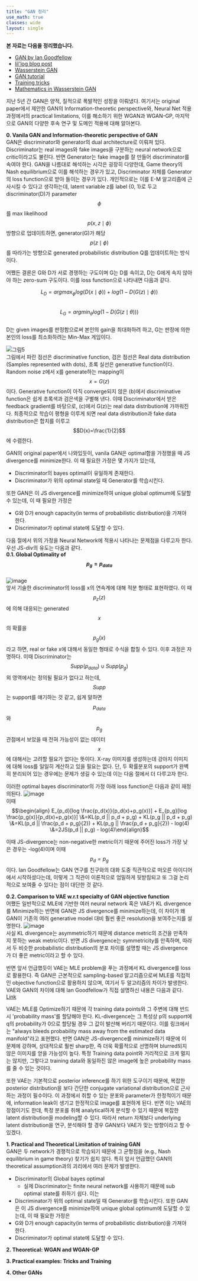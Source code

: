```yaml
---
title: "GAN 정리"
use_math: true
classes: wide
layout: single
---
```

  
**본 자료는 다음을 정리했습니다.**  
- [GAN by Ian Goodfellow](https://arxiv.org/abs/1406.2661) 
- [lil'log blog post](https://lilianweng.github.io/lil-log/2017/08/20/from-GAN-to-WGAN.html) 
- [Wasserstein GAN](https://arxiv.org/abs/1701.07875) 
- [GAN tutorial](https://arxiv.org/abs/1701.00160) 
- [Training tricks](https://www.inference.vc/instance-noise-a-trick-for-stabilising-gan-training/)
- [Mathematics in Wasserstein GAN](https://www.slideshare.net/ssuser7e10e4/wasserstein-gan-i)
  
  
지난 5년 간 GAN은 양적, 질적으로 폭발적인 성장을 이뤄냈다. 여기서는 original paper에서 제안한 GAN의 Information-theoretic perspective와, 
Neural Net 적용 과정에서의 practical limitations, 이를 해소하기 위한 WGAN과 WGAN-GP, 마지막으로 GAN의 다양한 후속 연구 및 도메인 적용에 대해 
알아본다. 
  
  
**0. Vanila GAN and Information-theoretic perspective of GAN**  
GAN은 discriminator와 generator의 dual architecture로 이뤄져 있다. 
Discriminator는 real images와 fake images을 구분하는 neural network으로 critic이라고도 불린다. 
반면 Generator는 fake image를 잘 만들어 discriminator를 속여야 한다. 
GAN을 나름대로 해석하는 시각은 굉장히 다양한데, Game theory의 Nash equilibrium으로 이를 해석하는 경우가 있고, 
Discriminator 자체를 Generator의 loss function으로 받아 들이는 경우가 있다. 
개인적으로는 이를 E-M 알고리즘에 근사시킬 수 있다고 생각하는데, latent variable z를 label {0, 1}로 두고  
discriminator(D)가 parameter $$\phi$$를 max likelihood $$p(x,z \mid \phi)$$ 방향으로 업데이트하면, 
generator(G)가 해당 $$p(z \mid \phi)$$를 따라가는 방향으로 generated probabilistic distribution Q를 업데이트하는 방식이다. 
  
어쨌든 결론은 G와 D가 서로 경쟁하는 구도이며 G는 D를 속이고, D는 G에게 속지 않아야 하는 zero-sum 구도이다. 
이를 loss function으로 나타내면 다음과 같다. 
  
$$L_D = argmax_{\phi} log(D(x \mid \phi)) + log(1-D(G(z) \mid \phi))$$  
$$L_G = argmin_{\theta} log(1-D(G(z \mid \theta)))$$  
D는 given images를 판정함으로써 본인의 gain을 최대화하려 하고, G는 판정에 의한 본인의 loss를 최소화하려는 Min-Max 게임이다.  
  
![그림5](https://user-images.githubusercontent.com/46081019/59493870-e51c0b80-8ec6-11e9-9dd8-1537e7e7575f.PNG)  
그림에서 파란 점선은 discriminative function, 검은 점선은 Real data distribution (Samples represented with dots), 
초록 실선은 generative function이다. Random noise z에서 x를 generate하는 mapping이 $$x=G(z)$$이다. 
Generative function이 아직 converge되지 않은 (b)에서 discriminative function은 
쉽게 초록색과 검은색을 구별해 낸다. 이때 Discriminator에서 받은 feedback gradient를 바탕으로, 
(c)에서 G(z)는 real data distribution에 가까워진다. 
최종적으로 학습이 평형을 이루게 되면 real data distribution과 fake data distribution은 합치를 이루고 $$D(x)=\frac{1}{2}$$에 수렴한다. 
  
GAN의 original paper에서 나와있듯이, vanila GAN은 optimal함을 가정했을 때 JS divergence를 minimize한다. 
이 때 필요한 가정은 몇 가지가 있는데, 
- Discriminator의 bayes optimal이 유일하게 존재한다. 
- Discriminator가 위의 optimal state일 때 Generator를 학습시킨다. 
  
또한 GAN은 이 JS divergence를 minimize하여 unique global optimum에 도달할 수 있는데, 이 때 필요한 가정은 
- G와 D가 enough capacity(in terms of probabilistic distribution)을 가져야 한다.
- Discriminator가 optimal state에 도달할 수 있다.
  
다음 절에서 위의 가정을 Neural Network에 적용시 나타나는 문제점을 다루고자 한다. 우선 JS-div의 유도는 다음과 같다.  
**0.1. Global Optimality of $$p_g=p_{data}$$**    
![image](https://user-images.githubusercontent.com/46081019/59495311-0cc0a300-8eca-11e9-97bd-58237add1f0b.png)  
앞서 기술한 discriminator의 loss를 x의 연속계에 대해 적분 형태로 표현하였다. 
이 때 $$p_z(z)$$에 의해 대응되는 generated $$x$$의 확률을 $$p_g(x)$$라고 하면, real or fake x에 대해서 동일한 형태로 
수식을 합칠 수 있다. 이후 과정은 자명하다. 이때 Discriminator는 $$Supp(p_{data}) \cup Supp(p_g)$$ 외 영역에서는 정의될 필요가 없다고 하는데, 
$$Supp$$는 support를 얘기하는 것 같고, 
쉽게 말하면 $$p_{data}$$와 $$p_{g}$$ 관점에서 보았을 때 전혀 가능성이 없는 데이터 $$x$$에 대해서는 고려할 필요가 없다는 뜻이다. 
X-ray 이미지를 생성하는데 강아지 이미지에 대해 loss를 일일히 계산하고 있을 필요는 없다. 
단, 두 확률분포의 support가 완벽히 분리되어 있는 경우에는 문제가 생길 수 있는데 이는 다음 절에서 더 다루고자 한다.  
  
이러한 optimal bayes discriminator의 가정 아래 loss function은 다음과 같이 재정의된다. 
![image](https://user-images.githubusercontent.com/46081019/59501115-d0933f80-8ed5-11e9-988f-1eaf19d41646.png)  
이때 $$\begin{align} E_{p_d}[log \frac{p_d(x)}{p_d(x)+p_g(x)}] + E_{p_g}[log \frac{p_g(x)}{p_d(x)+p_g(x)}] 
\&=KL(p_d || p_d + p_g) + KL(p_g || p_d + p_g) 
\&=KL(p_d || \frac{p_d + p_g}{2}) + KL(p_g || \frac{p_d + p_g}{2}) - log(4) 
\&=2JS(p_d || p_g) - log(4)\end{align}$$  
  
이때 JS-divergence는 non-negative한 metric이기 때문에 주어진 loss가 가장 낮은 경우는 -log(4)이며 이때 $$p_d = p_g$$이다. 
Ian Goodfellow는 GAN 연구를 친구와의 대화 도중 직관적으로 떠오른 아이디어에서 시작하셨다는데, 
이렇게 그 직관이 이론적으로 엄밀하게 뒷받침되고 또 그걸 논리적으로 보여줄 수 있다는 점이 대단한 것 같다. 
  
**0.2. Comparison to VAE w.r.t specialty of GAN objective function**  
어쨌든 일반적으로 MLE에 기반한 여러 neural network 혹은 VAE가 KL divergence를 Minimize하는 반면에 GAN은 JS divergence를 minimize하는데, 이 차이가 왜 GAN이 기존의 여러 generative model 대비 훨씬 좋은 resolution을 보여주는지를 설명한다. 
![image](https://user-images.githubusercontent.com/46081019/59503260-dd666200-8eda-11e9-8961-46100fea4675.png)  
사실 KL divergence는 asymmetric하기 때문에 distance metric의 조건을 만족하지 못하는 weak metric이다. 반면 JS divergence는 symmetricity를 만족하며, 따라서 두 비슷한 probabilistic distribution의 분포 차이를 설명할 때는 JS divergence가 더 좋은 metric이라고 할 수 있다.  
  
반면 앞서 언급했듯이 VAE는 MLE problem을 푸는 과정에서 KL divergence를 loss로 활용한다. 즉 GAN은 근본적으로 sampling-based 알고리즘으로써 MLE를 직접적인 objective function으로 활용하지 않으며, 여기서 두 알고리즘의 차이가 발생한다. VAE와 GAN의 차이에 대해 Ian Goodfellow가 직접 설명하신 내용은 다음과 같다. [Link](https://www.quora.com/What-are-the-pros-and-cons-of-Generative-Adversarial-Networks-vs-Variational-Autoencoders)  
  
VAE는 MLE를 Optimize하기 때문에 각 training data points와 그 주변에 대해 반드시 'probability mass'를 할당해야 한다. KL-divergence는 
그 특성상 p의 support에 q의 probability가 0으로 할당될 경우 그 값이 발산해 버리기 때문이다. 이를 링크에서는 "always bleeds probability mass away from the estimated data manifold"라고 표현했다. 반면 GAN은 JS-divergence를 minimize하기 때문에 이 문제에 강하며, 상대적으로 훨씬 sharp한, 즉 더욱 확률적으로 선명하며 blurred되지 않은 이미지를 얻을 가능성이 높다. 특정 Training data point와 거리적으로 크게 멀지는 않지만, 그렇다고 training data와 동일하진 않은 image에 높은 probability mass를 줄 수 있는 것이다. 
  
또한 VAE는 기본적으로 posterior inference를 하기 위한 도구이기 때문에, 복잡한 posterior distribution을 보다 간단한 conjugate variational distribution으로 근사하는 과정이 필수이다. 이 과정에서 취할 수 있는 분포와 parameter가 한정적이기 때문에, information leak이 생기고 한정적으로 image를 표현하게 된다. 반면 이는 VAE의 장점이기도 한데, 특정 분포를 취해 analytical하게 분석할 수 있기 때문에 복잡한 latent distribution을 modeling할 수 있다. 따라서 return 자체보다 underlying latent distribution을 연구, 분석해야 할 경우 GAN보다 VAE가 맞는 방향이라고 할 수 있겠다.
  
  
**1. Practical and Theoretical Limitation of training GAN**  
GAN은 두 network가 경쟁적으로 학습되기 때문에 그 균형점을 (e.g., Nash equilibrium in game theory) 찾기가 쉽지 않다. 
특히 앞서 언급했던 GAN의 theoretical assumption과의 괴리에서 여러 문제가 발생한다.
- Discriminator의 Global bayes optimal
  - 실제 Discriminator는 finite neural network를 사용하기 때문에 sub optimal state를 취하기 쉽다. 이는 
- Discriminator가 위의 optimal state일 때 Generator를 학습시킨다. 
또한 GAN은 이 JS divergence를 minimize하여 unique global optimum에 도달할 수 있는데, 이 때 필요한 가정은 
- G와 D가 enough capacity(in terms of probabilistic distribution)을 가져야 한다.
- Discriminator가 optimal state에 도달할 수 있다.


**2. Theoretical: WGAN and WGAN-GP**  

**3. Practical examples: Tricks and Training**  

**4. Other GANs**  
